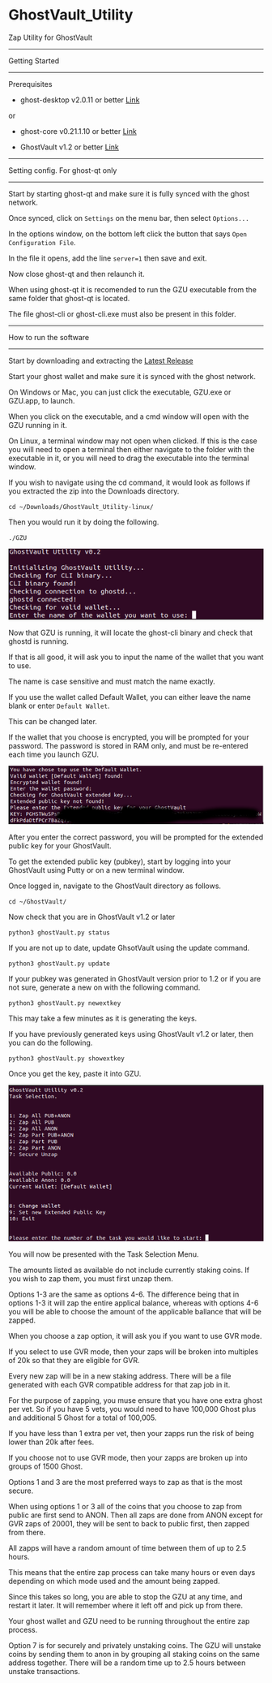 # GhostVault_Utility
Zap Utility for GhostVault

***
Getting Started
***

 
Prerequisites 

- ghost-desktop v2.0.11 or better [Link](https://github.com/ghost-coin/ghost-desktop/releases/latest)

or

- ghost-core v0.21.1.10 or better [Link](https://github.com/ghost-coin/ghost-core/releases/latest)

- GhostVault v1.2 or better [Link](https://github.com/ghost-coin/GhostVault)

***
Setting config. For ghost-qt only
***

Start by starting ghost-qt and make sure it is fully synced with the ghost network. 

Once synced, click on `Settings` on the menu bar, then select `Options...`

In the options window, on the bottom left click the button that says `Open Configuration File`.

In the file it opens, add the line `server=1` then save and exit.

Now close ghost-qt and then relaunch it.

When using ghost-qt it is recomended to run the GZU executable from the same folder that ghost-qt is located.

The file ghost-cli or ghost-cli.exe must also be present in this folder.
***

How to run the software
***

Start by downloading and extracting the [Latest Release](https://github.com/ghost-coin/GhostVault_Utility/releases/latest)


Start your ghost wallet and make sure it is synced with the ghost network.

On Windows or Mac, you can just click the executable, GZU.exe or GZU.app,  to launch. 

When you click on the executable, and a cmd window will open with the GZU running in it.

On Linux, a terminal window may not open when clicked. If this is the case you will need to open a terminal then either navigate to the folder with the executable in it, or you will need to drag the executable into the terminal window.

If you wish to navigate using the cd command, it would look as follows if you extracted the zip into the Downloads directory. 

```
cd ~/Downloads/GhostVault_Utility-linux/
```

Then you would run it by doing the following.

```
./GZU
```

![alt text](https://github.com/bleach86/GhostVault_Utility/blob/main/images/first_run.png?raw=true)

Now that GZU is running, it will locate the ghost-cli binary and check that ghostd is running. 

If that is all good, it will ask you to input the name of the wallet that you want to use.

The name is case sensitive and must match the name exactly.

If you use the wallet called Default Wallet, you can either leave the name blank or enter `Default Wallet`.

This can be changed later.

If the wallet that you choose is encrypted, you will be prompted for your password. The password is stored in RAM only, and must be re-entered each time you launch GZU.

![alt text](https://github.com/bleach86/GhostVault_Utility/blob/main/images/pubkey.png?raw=true)

After you enter the correct password, you will be prompted for the extended public key for your GhostVault.

To get the extended public key (pubkey), start by logging into your GhostVault using Putty or on a new terminal window.

Once logged in, navigate to the GhostVault directory as follows.

```
cd ~/GhostVault/
```

Now check that you are in GhostVault v1.2 or later 

```
python3 ghostVault.py status
```

If you are not up to date, update GhsotVault using the update command.

```
python3 ghostVault.py update
```

If your pubkey was generated in GhostVault version prior to 1.2 or if you are not sure, generate a new on with the following command.

```
python3 ghostVault.py newextkey
```

This may take a few minutes as it is generating the keys.

If you have previously generated keys using GhostVault v1.2 or later, then you can do the following.

```
python3 ghostVault.py showextkey
```

Once you get the key, paste it into GZU.

![alt text](https://github.com/bleach86/GhostVault_Utility/blob/main/images/menu.png?raw=true)

You will now be presented with the Task Selection Menu.

The amounts listed as available do not include currently staking coins. If you wish to zap them, you must first unzap them.

Options 1-3 are the same as options 4-6.
The difference being that in options 1-3 it will zap the entire applical balance, whereas with options 4-6 you will be able to choose the amount of the applicable ballance that will be zapped.

When you choose a zap option, it will ask you if you want to use GVR mode. 

If you select to use GVR mode, then your zaps will be broken into multiples of 20k so that they are eligible for GVR.

Every new zap will be in a new staking address. There will be a file generated with each GVR compatible address for that zap job in it.

For the purpose of zapping, you muse ensure that you have one extra ghost per vet. So if you have 5 vets, you would need to have 100,000 Ghost plus and additional 5 Ghost for a total of 100,005.

If you have less than 1 extra per vet, then your zapps run the risk of being lower than 20k after fees.

If you choose not to use GVR mode, then your zapps are broken up into groups of 1500 Ghost.

Options 1 and 3 are the most preferred ways to zap as that is the most secure.

When using options 1 or 3 all of the coins that you choose to zap from public are first send to ANON. Then all zaps are done from ANON except for GVR zaps of 20001, they will be sent to back to public first, then zapped from there.

All zapps will have a random amount of time between them of up to 2.5 hours.

This means that the entire zap process can take many hours or even days depending on which mode used and the amount being zapped.

Since this takes so long, you are able to stop the GZU at any time, and restart it later. It will remember where it left off and pick up from there.

Your ghost wallet and GZU need to be running throughout the entire zap process.

Option 7 is for securely and privately unstaking coins. The GZU will unstake coins by sending them to anon in by grouping all staking coins on the same address together. There will be a random time up to 2.5 hours between unstake transactions.
